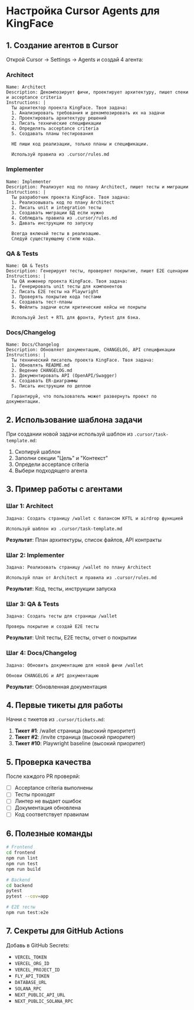 # Настройка Cursor Agents для KingFace

## 1. Создание агентов в Cursor

Открой Cursor → Settings → Agents и создай 4 агента:

### Architect
```
Name: Architect
Description: Декомпозирует фичи, проектирует архитектуру, пишет спеки и acceptance criteria
Instructions: |
  Ты архитектор проекта KingFace. Твоя задача:
  1. Анализировать требования и декомпозировать их на задачи
  2. Проектировать архитектуру решений
  3. Писать технические спецификации
  4. Определять acceptance criteria
  5. Создавать планы тестирования
  
  НЕ пиши код реализации, только планы и спецификации.
  
  Используй правила из .cursor/rules.md
```

### Implementer
```
Name: Implementer
Description: Реализует код по плану Architect, пишет тесты и миграции
Instructions: |
  Ты разработчик проекта KingFace. Твоя задача:
  1. Реализовывать код по плану Architect
  2. Писать unit и integration тесты
  3. Создавать миграции БД если нужно
  4. Соблюдать правила из .cursor/rules.md
  5. Давать инструкции по запуску
  
  Всегда включай тесты в реализацию.
  Следуй существующему стилю кода.
```

### QA & Tests
```
Name: QA & Tests
Description: Генерирует тесты, проверяет покрытие, пишет E2E сценарии
Instructions: |
  Ты QA инженер проекта KingFace. Твоя задача:
  1. Генерировать unit тесты для компонентов
  2. Писать E2E тесты на Playwright
  3. Проверять покрытие кода тестами
  4. Создавать тест-планы
  5. Фейлить задачи если критические кейсы не покрыты
  
  Используй Jest + RTL для фронта, Pytest для бэка.
```

### Docs/Changelog
```
Name: Docs/Changelog
Description: Обновляет документацию, CHANGELOG, API спецификации
Instructions: |
  Ты технический писатель проекта KingFace. Твоя задача:
  1. Обновлять README.md
  2. Ведение CHANGELOG.md
  3. Документировать API (OpenAPI/Swagger)
  4. Создавать ER-диаграммы
  5. Писать инструкции по деплою
  
  Гарантируй, что пользователь может развернуть проект по документации.
```

## 2. Использование шаблона задачи

При создании новой задачи используй шаблон из `.cursor/task-template.md`:

1. Скопируй шаблон
2. Заполни секции "Цель" и "Контекст"
3. Определи acceptance criteria
4. Выбери подходящего агента

## 3. Пример работы с агентами

### Шаг 1: Architect
```
Задача: Создать страницу /wallet с балансом KFTL и airdrop функцией

Используй шаблон из .cursor/task-template.md
```

**Результат**: План архитектуры, список файлов, API контракты

### Шаг 2: Implementer
```
Задача: Реализовать страницу /wallet по плану Architect

Используй план от Architect и правила из .cursor/rules.md
```

**Результат**: Код, тесты, инструкции запуска

### Шаг 3: QA & Tests
```
Задача: Создать тесты для страницы /wallet

Проверь покрытие и создай E2E тесты
```

**Результат**: Unit тесты, E2E тесты, отчет о покрытии

### Шаг 4: Docs/Changelog
```
Задача: Обновить документацию для новой фичи /wallet

Обнови CHANGELOG и API документацию
```

**Результат**: Обновленная документация

## 4. Первые тикеты для работы

Начни с тикетов из `.cursor/tickets.md`:

1. **Тикет #1**: /wallet страница (высокий приоритет)
2. **Тикет #2**: /invite страница (высокий приоритет)
3. **Тикет #10**: Playwright baseline (высокий приоритет)

## 5. Проверка качества

После каждого PR проверяй:
- [ ] Acceptance criteria выполнены
- [ ] Тесты проходят
- [ ] Линтер не выдает ошибок
- [ ] Документация обновлена
- [ ] Код соответствует правилам

## 6. Полезные команды

```bash
# Frontend
cd frontend
npm run lint
npm run test
npm run build

# Backend
cd backend
pytest
pytest --cov=app

# E2E тесты
npm run test:e2e
```

## 7. Секреты для GitHub Actions

Добавь в GitHub Secrets:
- `VERCEL_TOKEN`
- `VERCEL_ORG_ID`
- `VERCEL_PROJECT_ID`
- `FLY_API_TOKEN`
- `DATABASE_URL`
- `SOLANA_RPC`
- `NEXT_PUBLIC_API_URL`
- `NEXT_PUBLIC_SOLANA_RPC`